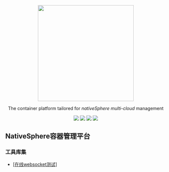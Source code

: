 <p align="center">
  <img src="https://user-images.githubusercontent.com/16606960/209562011-ba92c45b-59e3-4135-8845-4e00ccbd8f0e.png" width="300">
</p>
<p align="center">
  The container platform tailored for <i>nativeSphere multi-cloud</i> management
</p>

<p align="center">
<a  target="_blank"><img src="https://img.shields.io/github/v/release/hurricane1988/NativeSphere" /></a>
<a  target="_blank"><img src="https://img.shields.io/github/downloads/hurricane1988/NativeSphere/total"/></a>
<a  target="_blank"><img src="https://img.shields.io/github/issues/hurricane1988/NativeSphere"/></a>
<a  target="_blank"><img src="https://img.shields.io/github/go-mod/go-version/hurricane1988/NativeSphere"/></a>
</p>

## NativeSphere容器管理平台

### 工具库集
- [[在线websocket测试]](http://www.jsons.cn/websocket)
